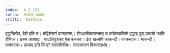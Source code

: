 ```yaml
---
index:  4.2.123
sutra:  रौपधैतोः प्राचाम्
vritti:  kashika 
---
```


वृद्धतित्येव, देशे इति च। तद्विशेसणं प्राग्ग्रहणम्। रौपधातीकारान्ताच् च प्रग्देशवाचिनो वृद्धाद् वुञ् प्रत्ययो भवति शैषिकः। छस्य अपवादः। पाटलिपुत्रकाः ऐकचक्रकाः। ईतः खल्वपि काकन्दी। काकन्दकः। माकन्दी। माक्नदकः। प्राचाम् इति किम्? दात्तामित्रीयः। तपरकराणं विस्पष्टार्थम्।

